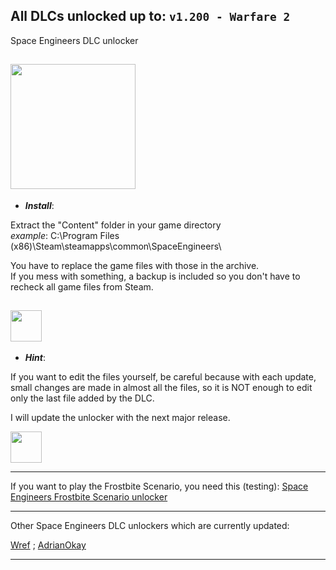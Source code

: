 ## All DLCs unlocked up to: `v1.200 - Warfare 2`

Space Engineers DLC unlocker

<!-- DOWNLOAD LINK: https://github.com/Lamer87/Space_Engineers_DLC_unlocker/archive/refs/tags/v1.200-Warfare2.zip -->
[<img src="https://i.ibb.co/JxM2nh7/Donwload-button-png-LITE.png" width="200"/>](https://github.com/Lamer87/Space_Engineers_DLC_unlocker/archive/refs/tags/v1.200-Warfare2.zip)
---
- ***Install***:

Extract the "Content" folder in your game directory  
*example*: C:\Program Files (x86)\Steam\steamapps\common\SpaceEngineers\

You have to replace the game files with those in the archive.  
If you mess with something, a backup is included so you don't have to recheck all game files from Steam.

[<img src="https://i.ibb.co/h7hwpbn/Empty-png.png" width="50"/>](https://github.com/Lamer87/Space_Engineers_DLC_unlocker)
---
- ***Hint***:

If you want to edit the files yourself, be careful because with each update, small changes are made in almost all the files, so it is NOT enough to edit only the last file added by the DLC.

I will update the unlocker with the next major release.

[<img src="https://i.ibb.co/h7hwpbn/Empty-png.png" width="50"/>](https://github.com/Lamer87/Space_Engineers_DLC_unlocker)

---

If you want to play the Frostbite Scenario, you need this (testing): [Space Engineers Frostbite Scenario unlocker](https://github.com/Lamer87/Space-Engineers-Frostbite-Scenario-Unlocker)

---
Other Space Engineers DLC unlockers which are currently updated:  

[Wref](https://github.com/wrefgtzweve/SpaceEngineersDLCUnlocker) ; [AdrianOkay](https://github.com/AdrianOkay/SpaceEngineersDLC-Unlocker)  

---
